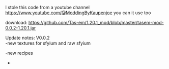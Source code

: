I stole this code from a youtube channel https://www.youtube.com/@ModdingByKaupenjoe you can it use too

download: https://github.com/Tas-em/1.20.1_mod/blob/master/tasem-mod-0.0.2-1.20.1.jar

Update notes: V0.0.2                                                             
-new textures for sfyium and raw sfyium  

-new recipes

-
